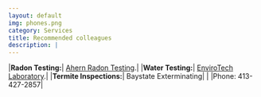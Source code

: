 ```yaml
---
layout: default
img: phones.png
category: Services
title: Recommended colleagues
description: |
---
```

|**Radon Testing:**| [Ahern Radon Testing](http://www.ahearnradon.com/).|
|**Water Testing:**| [EnviroTech Laboratory](http://www.envtechlab.com/).|
|**Termite Inspections:**| Baystate Exterminating| 
| |Phone: 413-427-2857|

